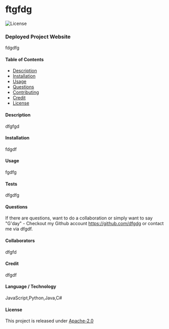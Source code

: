 # ftgfdg
  ![License](https://img.shields.io/badge/license-Apache-2.0-informational)
  
  
### Deployed Project Website 
fdgdfg

#### Table of Contents 
- [Description](#description)
- [Installation](#installation)
- [Usage](#usage)
- [Questions](#questions)
- [Contributing](#collaborators)
- [Credit](#credentials)
- [License](#license)

#### Description 
dfgfgd

#### Installation 
fdgdf

#### Usage 
fgdfg

#### Tests
dfgdfg

#### Questions 
If there are questions, want to do a collaboration or simply want to say  "G'day" - Checkout my Github account https://github.com/dfgdg  or contact me via dfgdf.

#### Collaborators 
dfgfd

#### Credit 
dfgdf

#### Language / Technology
JavaScript,Python,Java,C#

#### License 
This project is released under [Apache-2.0](https://opensource.org/licenses/Apache-2.0/)
